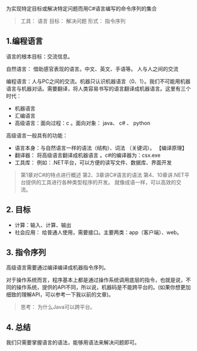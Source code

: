 为实现特定目标或解决特定问题而用C#语言编写的命令序列的集合

>工具： 语言
目标： 解决问题
形式： 指令序列

## 1.编程语言

语言的根本目标：交流信息。

自然语言： 借助感官表现的语言。中文、英文、手语等。 人与人之间的交流

编程语言：人与PC之间的交流。机器只认识机器语言（0、1）。我们不可能用机器语言与机器对话。需要翻译，将人类容易书写的语言翻译成机器语言。这里有三个时代：
- 机器语言
- 汇编语言
- 高级语言：面向过程：c 。面向对象： java、 c# 、 python

高级语言一般具有的功能：
- 语言本身：与自然语言一样的语法（结构）、词法 （关键词）。    【编译原理】
- 翻译器： 将高级语言翻译成机器语言 。c#的编译器为：csx.exe
- 工具库： 例如：.NET平台，可以方便的读写文件、数据库、界面开发

> 第1章对C#的特点进行概述
> 第2、3章讲C#语言的语法
> 第4、10章讲.NET平台提供的工具进行各种类型程序的开发。 就像成语一样，可以高效的交流。

## 2. 目标

- 计算：输入、计算、输出
- 社会应用： 给普通人使用，需要接口。主要两类：app（客户端）、web。

## 3. 指令序列

高级语言需要通过编译编译成机器指令序列。


对于操作系统而言，程序基本上都是通过操作系统调用底层的指令，也就是说，不同的操作系统，提供的API不同，所以说，机器码是不能跨平台的。(如果你想更加细致的理解API，可以参考一下我以前的文章)。

> 思考： 为什么Java可以跨平台。

## 4. 总结

我们只需要掌握语言的语法，能够用语法来解决问题即可。    